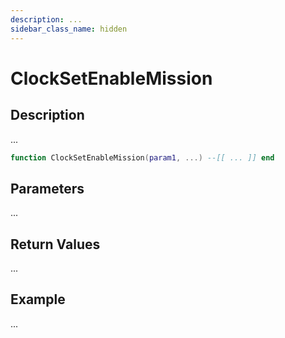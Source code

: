 ```yaml
---
description: ...
sidebar_class_name: hidden
---
```


# ClockSetEnableMission

## Description

...

```lua
function ClockSetEnableMission(param1, ...) --[[ ... ]] end
```

## Parameters

...

## Return Values

...

## Example

...

